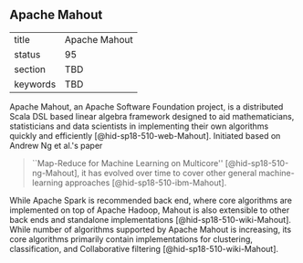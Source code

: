 ## Apache Mahout


|          |               |
| -------- | ------------- |
| title    | Apache Mahout |
| status   | 95            |
| section  | TBD           |
| keywords | TBD           |



Apache Mahout, an Apache Software Foundation project, is a distributed
Scala DSL based linear algebra framework designed to aid mathematicians,
statisticians and data scientists in implementing their own algorithms
quickly and efficiently [@hid-sp18-510-web-Mahout]. Initiated based on
Andrew Ng et al.'s paper

> ``Map-Reduce for Machine Learning on
> Multicore'' [@hid-sp18-510-ng-Mahout], it has evolved over time to
> cover other general machine-learning
> approaches [@hid-sp18-510-ibm-Mahout].


While Apache Spark is recommended back end, where core algorithms are
implemented on top of Apache Hadoop, Mahout is also extensible to other
back ends and standalone implementations [@hid-sp18-510-wiki-Mahout].
While number of algorithms supported by Apache Mahout is increasing, its
core algorithms primarily contain implementations for clustering,
classification, and Collaborative filtering [@hid-sp18-510-wiki-Mahout].
